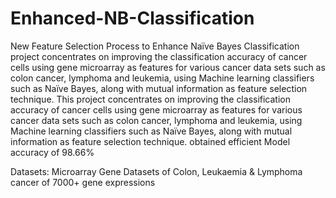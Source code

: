 # Enhanced-NB-Classification
New Feature Selection Process to Enhance Naïve Bayes Classification project concentrates on improving the classification accuracy of cancer cells using gene microarray as features for various cancer data sets such as colon cancer, lymphoma and leukemia, using Machine learning classifiers such as Naïve Bayes, along with mutual information as feature selection technique.
This project concentrates on improving the classification accuracy of cancer cells using gene microarray as features for various cancer data sets such as colon cancer, lymphoma and leukemia, using Machine learning classifiers such as Naïve Bayes, along with mutual information as feature selection technique. obtained efficient Model accuracy of 98.66%

Datasets: Microarray Gene Datasets of Colon, Leukaemia & Lymphoma cancer of 7000+ gene expressions
